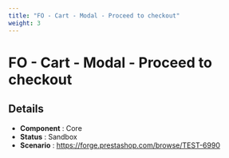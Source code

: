 ```yaml
---
title: "FO - Cart - Modal - Proceed to checkout"
weight: 3
---
```


# FO - Cart - Modal - Proceed to checkout
## Details
* **Component** : Core
* **Status** : Sandbox
* **Scenario** : https://forge.prestashop.com/browse/TEST-6990
